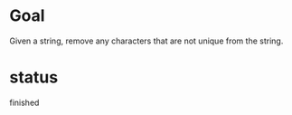 # Goal

Given a string, remove any characters that are not unique from the string.
# status

finished